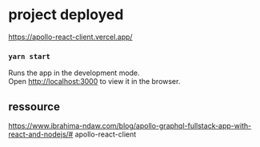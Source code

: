 # project deployed 

https://apollo-react-client.vercel.app/

### `yarn start`

Runs the app in the development mode.\
Open [http://localhost:3000](http://localhost:3000) to view it in the browser.

## ressource

https://www.ibrahima-ndaw.com/blog/apollo-graphql-fullstack-app-with-react-and-nodejs/# apollo-react-client
